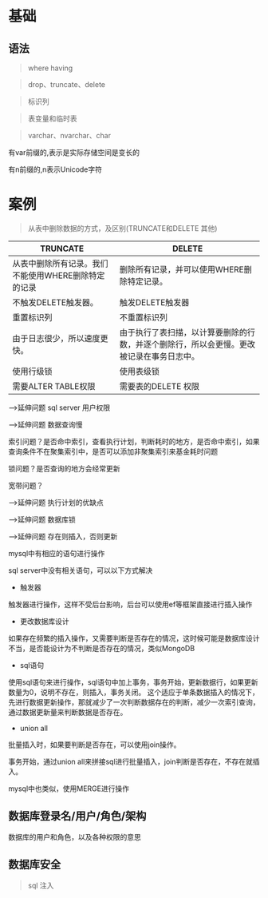 # 基础

## 语法

>where having

>drop、truncate、delete

>标识列

>表变量和临时表

>varchar、nvarchar、char

有var前缀的,表示是实际存储空间是变长的

有n前缀的,n表示Unicode字符

# 案例
>从表中删除数据的方式，及区别(TRUNCATE和DELETE 其他)


|TRUNCATE |DELETE|
| ---- | ---- |
| 从表中删除所有记录。我们不能使用WHERE删除特定的记录 | 删除所有记录，并可以使用WHERE删除特定记录。|
|不触发DELETE触发器。|触发DELETE触发器
|重置标识列|不重置标识列
|由于日志很少，所以速度更快。|由于执行了表扫描，以计算要删除的行数，并逐个删除行，所以会更慢。更改被记录在事务日志中。
|使用行级锁|使用表级锁
|需要ALTER TABLE权限|需要表的DELETE 权限

-->延伸问题 sql server 用户权限

-->延伸问题 数据查询慢

索引问题？是否命中索引，查看执行计划，判断耗时的地方，是否命中索引，如果查询条件不在聚集索引中，是否可以添加非聚集索引来基金耗时问题

锁问题？是否查询的地方会经常更新

宽带问题？

-->延伸问题 执行计划的优缺点

-->延伸问题 数据库锁

-->延伸问题 存在则插入，否则更新

mysql中有相应的语句进行操作

sql server中没有相关语句，可以以下方式解决

* 触发器

触发器进行操作，这样不受后台影响，后台可以使用ef等框架直接进行插入操作

* 更改数据库设计

如果存在频繁的插入操作，又需要判断是否存在的情况，这时候可能是数据库设计不当，是否能设计为不判断是否存在的情况，类似MongoDB

* sql语句

使用sql语句来进行操作，sql语句中加上事务，事务开始，更新数据行，如果更新数量为0，说明不存在，则插入，事务关闭。
这个适应于单条数据插入的情况下，先进行数据更新操作，那就减少了一次判断数据存在的判断，减少一次索引查询，通过数据更新量来判断数据是否存在。

* union all

批量插入时，如果要判断是否存在，可以使用join操作。

事务开始，通过union all来拼接sql进行批量插入，join判断是否存在，不存在就插入。

mysql中也类似，使用MERGE进行操作

## 数据库登录名/用户/角色/架构

数据库的用户和角色，以及各种权限的意思

## 数据库安全

>sql 注入